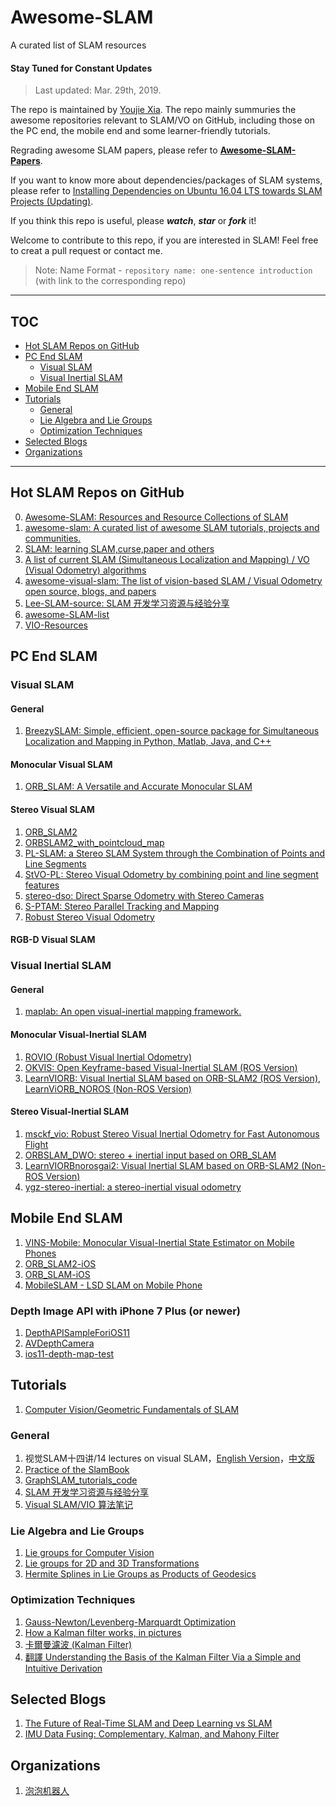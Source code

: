 # Awesome-SLAM 
A curated list of SLAM resources

#### Stay Tuned for Constant Updates

> Last updated: Mar. 29th,  2019. 

The repo is maintained by [Youjie Xia](https://github.com/YoujieXia). The repo mainly summuries the awesome repositories relevant to SLAM/VO on GitHub, including those on the PC end, the mobile end and some learner-friendly tutorials. 

Regrading awesome SLAM papers, please refer to [**Awesome-SLAM-Papers**](https://github.com/YoujieXia/Awesome-SLAM-Papers).

If you want to know more about dependencies/packages of SLAM systems, please refer to [Installing Dependencies on Ubuntu 16.04 LTS towards SLAM Projects (Updating)](https://youjiexia.github.io/2018/03/10/Installing-Dependencies-on-Ubuntu-towards-SLAM-Projects/).

If you think this repo is useful, please ***watch***, ***star*** or ***fork*** it!

Welcome to contribute to this repo, if you are interested in SLAM! Feel free to creat a pull request or contact me.


> 
> Note: Name Format - `repository name: one-sentence introduction` (with link to the corresponding repo)
>

------

## TOC

* [Hot SLAM Repos on GitHub](#hot-slam-repos-on-github)
* [PC End SLAM](#pc-end-slam)
  * [Visual SLAM](#visual-slam)
  * [Visual Inertial SLAM](#visual-inertial-slam)
* [Mobile End SLAM](#mobile-end-slam)
* [Tutorials](#tutorials)
	* [General](#general)
	* [Lie Algebra and Lie Groups](#lie-algebra-and-lie-groups)
	* [Optimization Techniques](#optimization-techniques)
* [Selected Blogs](#selected-blogs)
* [Organizations](#organizations)

------

## Hot SLAM Repos on GitHub
0. [Awesome-SLAM: Resources and Resource Collections of SLAM](https://github.com/YoujieXia/Awesome-SLAM)
1. [awesome-slam: A curated list of awesome SLAM tutorials, projects and communities.](https://github.com/kanster/awesome-slam)
2. [SLAM: learning SLAM,curse,paper and others](https://github.com/liulinbo/slam)
3. [A list of current SLAM (Simultaneous Localization and Mapping) / VO (Visual Odometry) algorithms](https://github.com/kafendt/List-of-SLAM-VO-algorithms)
4. [awesome-visual-slam: The list of vision-based SLAM / Visual Odometry open source, blogs, and papers](https://github.com/tzutalin/awesome-visual-slam)
5. [Lee-SLAM-source: SLAM 开发学习资源与经验分享](https://github.com/AlbertSlam/Lee-SLAM-source)
6. [awesome-SLAM-list](https://github.com/OpenSLAM/awesome-SLAM-list)
7. [VIO-Resources](https://github.com/hhmaizi/VIO-Resources/blob/master/resources4vio)

## PC End SLAM
### Visual SLAM
#### General 
1. [BreezySLAM: Simple, efficient, open-source package for Simultaneous Localization and Mapping in Python, Matlab, Java, and C++](https://github.com/simondlevy/BreezySLAM)

#### Monocular Visual SLAM
1. [ORB_SLAM: A Versatile and Accurate Monocular SLAM ](https://github.com/raulmur/ORB_SLAM)

#### Stereo Visual SLAM
1. [ORB_SLAM2](https://github.com/raulmur/ORB_SLAM2)
2. [ORBSLAM2_with_pointcloud_map](https://github.com/gaoxiang12/ORBSLAM2_with_pointcloud_map)
3. [PL-SLAM: a Stereo SLAM System through the Combination of Points and Line Segments](https://github.com/rubengooj/pl-slam)
4. [StVO-PL: Stereo Visual Odometry by combining point and line segment features](https://github.com/rubengooj/StVO-PL)
5. [stereo-dso: Direct Sparse Odometry with Stereo Cameras](https://github.com/JiatianWu/stereo-dso)
6. [S-PTAM: Stereo Parallel Tracking and Mapping](https://github.com/lrse/sptam)
7. [Robust Stereo Visual Odometry](https://github.com/famoreno/stereo-vo)

#### RGB-D Visual SLAM

### Visual Inertial SLAM
#### General 
1. [maplab: An open visual-inertial mapping framework.](https://github.com/ethz-asl/maplab)

#### Monocular Visual-Inertial SLAM
1. [ROVIO (Robust Visual Inertial Odometry)](https://github.com/ethz-asl/rovio)
2. [OKVIS: Open Keyframe-based Visual-Inertial SLAM (ROS Version)](https://github.com/ethz-asl/okvis_ros)
3. [LearnVIORB: Visual Inertial SLAM based on ORB-SLAM2 (ROS Version)](https://github.com/jingpang/LearnVIORB), [LearnViORB_NOROS (Non-ROS Version)](https://github.com/OpenSLAM/LearnViORB_NOROS/tree/master/master/LearnVIORB_NOROS)

#### Stereo Visual-Inertial SLAM
1. [msckf_vio: Robust Stereo Visual Inertial Odometry for Fast Autonomous Flight](https://github.com/KumarRobotics/msckf_vio)
2. [ORBSLAM_DWO: stereo + inertial input based on ORB_SLAM](https://github.com/JzHuai0108/ORB_SLAM)
3. [LearnVIORBnorosgai2: Visual Inertial SLAM based on ORB-SLAM2 (Non-ROS Version)](https://github.com/ZuoJiaxing/LearnVIORBnorosgai2)
4. [ygz-stereo-inertial: a stereo-inertial visual odometry](https://github.com/gaoxiang12/ygz-stereo-inertial)


## Mobile End SLAM
1. [VINS-Mobile: Monocular Visual-Inertial State Estimator on Mobile Phones](https://github.com/HKUST-Aerial-Robotics/VINS-Mobile)
2. [ORB_SLAM2-iOS](https://github.com/ygx2011/ORB_SLAM2-IOS)
3. [ORB_SLAM-iOS](https://github.com/ygx2011/ORB_SLAM-IOS)
4. [MobileSLAM - LSD SLAM on Mobile Phone](https://github.com/xorthat/MobileSLAM)

### Depth Image API with iPhone 7 Plus (or newer)
1. [DepthAPISampleForiOS11](https://github.com/fromkk/DepthAPISampleForiOS11)
2. [AVDepthCamera](https://github.com/faceowener/AVDepthCamera)
3. [ios11-depth-map-test](https://github.com/xiangcong/ios11-depth-map-test)

## Tutorials
1. [Computer Vision/Geometric Fundamentals of SLAM](./Geometric-Fundamentals-of-SLAM.md)

### General
1. 视觉SLAM十四讲/14 lectures on visual SLAM，[English Version](https://github.com/gaoxiang12/slambook-en)，[中文版](https://github.com/gaoxiang12/slambook)
2. [Practice of the SlamBook](https://github.com/leftthomas/SlamBook)
3. [GraphSLAM_tutorials_code](https://github.com/HeYijia/GraphSLAM_tutorials_code)
4. [SLAM 开发学习资源与经验分享](https://github.com/AlbertSlam/Lee-SLAM-source)
5. [Visual SLAM/VIO 算法笔记](https://blog.csdn.net/MulinB/article/details/53421864)

### Lie Algebra and Lie Groups
1. [Lie groups for Computer Vision](http://ethaneade.com/lie_groups.pdf)
2. [Lie groups for 2D and 3D Transformations](http://ethaneade.com/lie.pdf)
3. [Hermite Splines in Lie Groups as Products of Geodesics](http://ethaneade.com/lie_spline.pdf)

### Optimization Techniques 
1. [Gauss-Newton/Levenberg-Marquardt Optimization](http://ethaneade.com/optimization.pdf)
2. [How a Kalman filter works, in pictures](http://www.bzarg.com/p/how-a-kalman-filter-works-in-pictures/)
3. [卡爾曼濾波 (Kalman Filter)](http://silverwind1982.pixnet.net/blog/post/167680859)
4. [翻譯 Understanding the Basis of the Kalman Filter Via a Simple and Intuitive Derivation](http://silverwind1982.pixnet.net/blog/post/171132644)

##  Selected Blogs
1. [The Future of Real-Time SLAM and Deep Learning vs SLAM](http://www.computervisionblog.com/2016/01/why-slam-matters-future-of-real-time.html)
2. [IMU Data Fusing: Complementary, Kalman, and Mahony Filter](http://www.olliw.eu/2013/imu-data-fusing/)

## Organizations
1. [泡泡机器人](http://www.slamcn.org/index.php)